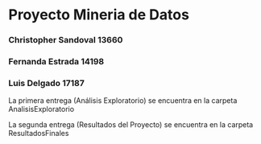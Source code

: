 # Proyecto Mineria de Datos
### Christopher Sandoval 13660
### Fernanda Estrada 14198
### Luis Delgado 17187

La primera entrega (Análisis Exploratorio) se encuentra en la carpeta AnalisisExploratorio

La segunda entrega (Resultados del Proyecto) se encuentra en la carpeta ResultadosFinales
